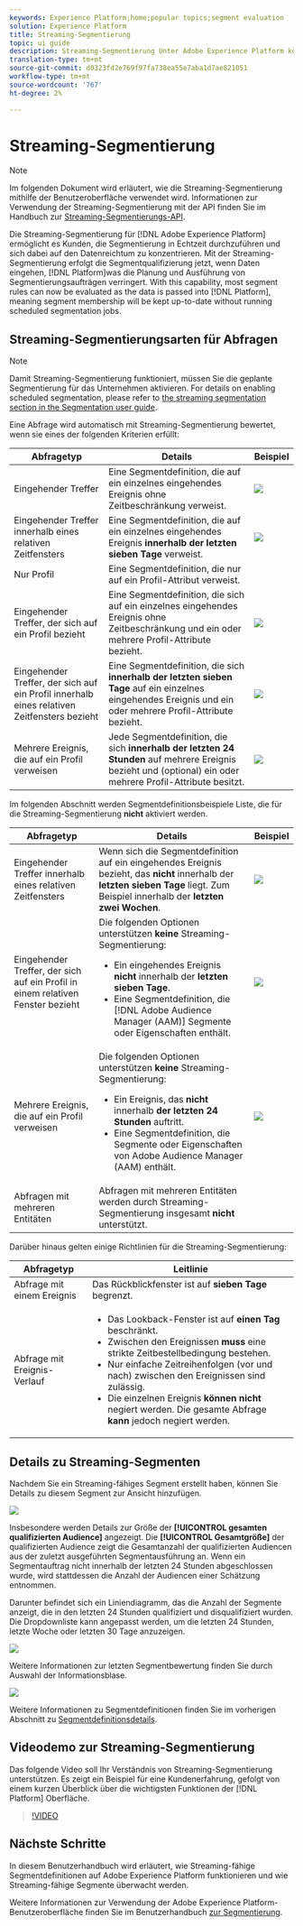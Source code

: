 ```yaml
---
keywords: Experience Platform;home;popular topics;segment evaluation
solution: Experience Platform
title: Streaming-Segmentierung
topic: ui guide
description: Streaming-Segmentierung Unter Adobe Experience Platform können Sie Segmentierungen in Echtzeit durchführen und sich dabei auf den Datenreichtum konzentrieren. Mit der Streaming-Segmentierung erfolgt die Segmentqualifizierung jetzt, wenn Daten in die Plattform gelangen, was die Planung und Ausführung von Segmentierungsaufträgen erleichtert. Mit dieser Funktion können die meisten Segmentregeln jetzt bewertet werden, wenn die Daten an die Plattform übergeben werden. Dies bedeutet, dass die Segmentmitgliedschaft auf dem neuesten Stand gehalten wird, ohne dass geplante Segmentierungsaufträge ausgeführt werden.
translation-type: tm+mt
source-git-commit: d0323fd2e769f97fa738ea55e7aba1d7ae821051
workflow-type: tm+mt
source-wordcount: '767'
ht-degree: 2%

---
```



# Streaming-Segmentierung

>[!NOTE]
>
>Im folgenden Dokument wird erläutert, wie die Streaming-Segmentierung mithilfe der Benutzeroberfläche verwendet wird. Informationen zur Verwendung der Streaming-Segmentierung mit der API finden Sie im Handbuch zur [Streaming-Segmentierungs-API](../api/streaming-segmentation.md).

Die Streaming-Segmentierung für [!DNL Adobe Experience Platform] ermöglicht es Kunden, die Segmentierung in Echtzeit durchzuführen und sich dabei auf den Datenreichtum zu konzentrieren. Mit der Streaming-Segmentierung erfolgt die Segmentqualifizierung jetzt, wenn Daten eingehen, [!DNL Platform]was die Planung und Ausführung von Segmentierungsaufträgen verringert. With this capability, most segment rules can now be evaluated as the data is passed into [!DNL Platform], meaning segment membership will be kept up-to-date without running scheduled segmentation jobs.

## Streaming-Segmentierungsarten für Abfragen

>[!NOTE]
>
>Damit Streaming-Segmentierung funktioniert, müssen Sie die geplante Segmentierung für das Unternehmen aktivieren. For details on enabling scheduled segmentation, please refer to [the streaming segmentation section in the Segmentation user guide](./overview.md#scheduled-segmentation).

Eine Abfrage wird automatisch mit Streaming-Segmentierung bewertet, wenn sie eines der folgenden Kriterien erfüllt:

| Abfragetyp | Details | Beispiel |
| ---------- | ------- | ------- |
| Eingehender Treffer | Eine Segmentdefinition, die auf ein einzelnes eingehendes Ereignis ohne Zeitbeschränkung verweist. | ![](../images/ui/streaming-segmentation/incoming-hit.png) |
| Eingehender Treffer innerhalb eines relativen Zeitfensters | Eine Segmentdefinition, die auf ein einzelnes eingehendes Ereignis **innerhalb der letzten sieben Tage** verweist. | ![](../images/ui/streaming-segmentation/relative-hit-success.png) |
| Nur Profil | Eine Segmentdefinition, die nur auf ein Profil-Attribut verweist. |  |
| Eingehender Treffer, der sich auf ein Profil bezieht | Eine Segmentdefinition, die sich auf ein einzelnes eingehendes Ereignis ohne Zeitbeschränkung und ein oder mehrere Profil-Attribute bezieht. | ![](../images/ui/streaming-segmentation/profile-hit.png) |
| Eingehender Treffer, der sich auf ein Profil innerhalb eines relativen Zeitfensters bezieht | Eine Segmentdefinition, die sich **innerhalb der letzten sieben Tage** auf ein einzelnes eingehendes Ereignis und ein oder mehrere Profil-Attribute bezieht. | ![](../images/ui/streaming-segmentation/profile-relative-success.png) |
| Mehrere Ereignis, die auf ein Profil verweisen | Jede Segmentdefinition, die sich **innerhalb der letzten 24 Stunden** auf mehrere Ereignis bezieht und (optional) ein oder mehrere Profil-Attribute besitzt. | ![](../images/ui/streaming-segmentation/event-history-success.png) |

Im folgenden Abschnitt werden Segmentdefinitionsbeispiele Liste, die für die Streaming-Segmentierung **nicht** aktiviert werden.

| Abfragetyp | Details | Beispiel |
| ---------- | ------- | ------- |
| Eingehender Treffer innerhalb eines relativen Zeitfensters | Wenn sich die Segmentdefinition auf ein eingehendes Ereignis bezieht, das **nicht** innerhalb der **letzten sieben Tage** liegt. Zum Beispiel innerhalb der **letzten zwei Wochen**. | ![](../images/ui/streaming-segmentation/relative-hit-failure.png) |
| Eingehender Treffer, der sich auf ein Profil in einem relativen Fenster bezieht | Die folgenden Optionen unterstützen **keine** Streaming-Segmentierung:<ul><li>Ein eingehendes Ereignis **nicht** innerhalb der **letzten sieben Tage**.</li><li>Eine Segmentdefinition, die [!DNL Adobe Audience Manager (AAM)] Segmente oder Eigenschaften enthält.</li></ul> | ![](../images/ui/streaming-segmentation/profile-relative-failure.png) |
| Mehrere Ereignis, die auf ein Profil verweisen | Die folgenden Optionen unterstützen **keine** Streaming-Segmentierung:<ul><li>Ein Ereignis, das **nicht** innerhalb **der letzten 24 Stunden** auftritt.</li><li>Eine Segmentdefinition, die Segmente oder Eigenschaften von Adobe Audience Manager (AAM) enthält.</li></ul> | ![](../images/ui/streaming-segmentation/event-history-failure.png) |
| Abfragen mit mehreren Entitäten | Abfragen mit mehreren Entitäten werden durch Streaming-Segmentierung insgesamt **nicht** unterstützt. |  |

Darüber hinaus gelten einige Richtlinien für die Streaming-Segmentierung:

| Abfragetyp | Leitlinie |
| ---------- | -------- |
| Abfrage mit einem Ereignis | Das Rückblickfenster ist auf **sieben Tage** begrenzt. |
| Abfrage mit Ereignis-Verlauf | <ul><li>Das Lookback-Fenster ist auf **einen Tag** beschränkt.</li><li>Zwischen den Ereignissen **muss** eine strikte Zeitbestellbedingung bestehen.</li><li>Nur einfache Zeitreihenfolgen (vor und nach) zwischen den Ereignissen sind zulässig.</li><li>Die einzelnen Ereignis **können nicht** negiert werden. Die gesamte Abfrage **kann** jedoch negiert werden.</li></ul> |

## Details zu Streaming-Segmenten

Nachdem Sie ein Streaming-fähiges Segment erstellt haben, können Sie Details zu diesem Segment zur Ansicht hinzufügen.

![](../images/ui/streaming-segmentation/monitoring-streaming-segment.png)

Insbesondere werden Details zur Größe der **[!UICONTROL gesamten qualifizierten Audience]** angezeigt. Die **[!UICONTROL Gesamtgröße]** der qualifizierten Audience zeigt die Gesamtanzahl der qualifizierten Audiencen aus der zuletzt ausgeführten Segmentausführung an. Wenn ein Segmentauftrag nicht innerhalb der letzten 24 Stunden abgeschlossen wurde, wird stattdessen die Anzahl der Audiencen einer Schätzung entnommen.

Darunter befindet sich ein Liniendiagramm, das die Anzahl der Segmente anzeigt, die in den letzten 24 Stunden qualifiziert und disqualifiziert wurden. Die Dropdownliste kann angepasst werden, um die letzten 24 Stunden, letzte Woche oder letzten 30 Tage anzuzeigen.

![](../images/ui/streaming-segmentation/monitoring-streaming-segment-graph.png)

Weitere Informationen zur letzten Segmentbewertung finden Sie durch Auswahl der Informationsblase.

![](../images/ui/streaming-segmentation/info-bubble.png)

Weitere Informationen zu Segmentdefinitionen finden Sie im vorherigen Abschnitt zu [Segmentdefinitionsdetails](#segment-details).

## Videodemo zur Streaming-Segmentierung

Das folgende Video soll Ihr Verständnis von Streaming-Segmentierung unterstützen. Es zeigt ein Beispiel für eine Kundenerfahrung, gefolgt von einem kurzen Überblick über die wichtigsten Funktionen der [!DNL Platform] Oberfläche.

>[!VIDEO](https://video.tv.adobe.com/v/36184?quality=12&learn=on)

## Nächste Schritte

In diesem Benutzerhandbuch wird erläutert, wie Streaming-fähige Segmentdefinitionen auf Adobe Experience Platform funktionieren und wie Streaming-fähige Segmente überwacht werden.

Weitere Informationen zur Verwendung der Adobe Experience Platform-Benutzeroberfläche finden Sie im Benutzerhandbuch [zur Segmentierung](./overview.md).